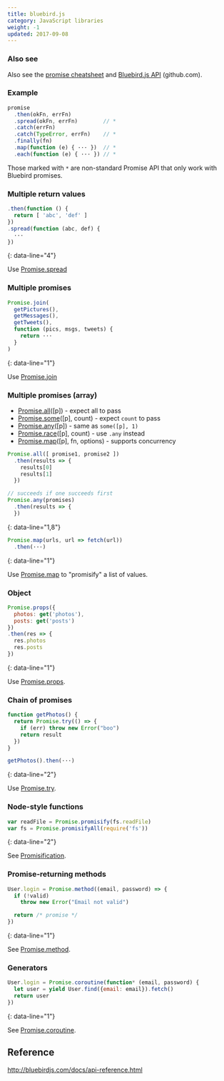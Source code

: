 ```yaml
---
title: bluebird.js
category: JavaScript libraries
weight: -1
updated: 2017-09-08
---
```


### Also see

Also see the [promise cheatsheet](promise.html) and [Bluebird.js API](https://github.com/petkaantonov/bluebird/blob/master/API.md) (github.com).

### Example

```js
promise
  .then(okFn, errFn)
  .spread(okFn, errFn)        // *
  .catch(errFn)
  .catch(TypeError, errFn)    // *
  .finally(fn)
  .map(function (e) { ··· })  // *
  .each(function (e) { ··· }) // *
```

Those marked with `*` are non-standard Promise API that only work with Bluebird promises.

### Multiple return values

```js
.then(function () {
  return [ 'abc', 'def' ]
})
.spread(function (abc, def) {
  ···
})
```
{: data-line="4"}

Use [Promise.spread](http://bluebirdjs.com/docs/api/promise.spread.html)

### Multiple promises

```js
Promise.join(
  getPictures(),
  getMessages(),
  getTweets(),
  function (pics, msgs, tweets) {
    return ···
  }
)
```
{: data-line="1"}

Use [Promise.join](http://bluebirdjs.com/docs/api/promise.join.html)

### Multiple promises (array)

- [Promise.all](http://bluebirdjs.com/docs/api/promise.all.html)([p]) - expect all to pass
- [Promise.some](http://bluebirdjs.com/docs/api/promise.some.html)([p], count) - expect `count` to pass
- [Promise.any](http://bluebirdjs.com/docs/api/promise.any.html)([p]) - same as `some([p], 1)`
- [Promise.race](http://bluebirdjs.com/docs/api/promise.race.html)([p], count) - use `.any` instead
- [Promise.map](http://bluebirdjs.com/docs/api/promise.map.html)([p], fn, options) - supports concurrency

```js
Promise.all([ promise1, promise2 ])
  .then(results => {
    results[0]
    results[1]
  })

// succeeds if one succeeds first
Promise.any(promises)
  .then(results => {
  })
```
{: data-line="1,8"}

```js
Promise.map(urls, url => fetch(url))
  .then(···)
```
{: data-line="1"}

Use [Promise.map](http://bluebirdjs.com/docs/api/promise.map.html) to "promisify" a list of values.

### Object

```js
Promise.props({
  photos: get('photos'),
  posts: get('posts')
})
.then(res => {
  res.photos
  res.posts
})
```
{: data-line="1"}

Use [Promise.props](http://bluebirdjs.com/docs/api/promise.props.html).

### Chain of promises

```js
function getPhotos() {
  return Promise.try(() => {
    if (err) throw new Error("boo")
    return result
  })
}

getPhotos().then(···)
```
{: data-line="2"}

Use [Promise.try](http://bluebirdjs.com/docs/api/promise.try.html).

### Node-style functions

```js
var readFile = Promise.promisify(fs.readFile)
var fs = Promise.promisifyAll(require('fs'))
```
{: data-line="2"}

See [Promisification](http://bluebirdjs.com/docs/api/promisification.html).

### Promise-returning methods

```js
User.login = Promise.method((email, password) => {
  if (!valid)
    throw new Error("Email not valid")

  return /* promise */
})
```
{: data-line="1"}

See [Promise.method](http://bluebirdjs.com/docs/api/promise.method.html).

### Generators

```js
User.login = Promise.coroutine(function* (email, password) {
  let user = yield User.find({email: email}).fetch()
  return user
})
```
{: data-line="1"}

See [Promise.coroutine](http://bluebirdjs.com/docs/api/promise.coroutine.html).

## Reference

<http://bluebirdjs.com/docs/api-reference.html>
